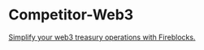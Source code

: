 # Competitor-Web3
[Simplify your web3 treasury operations with Fireblocks.](https://youtu.be/muw3xn3zeuo)
